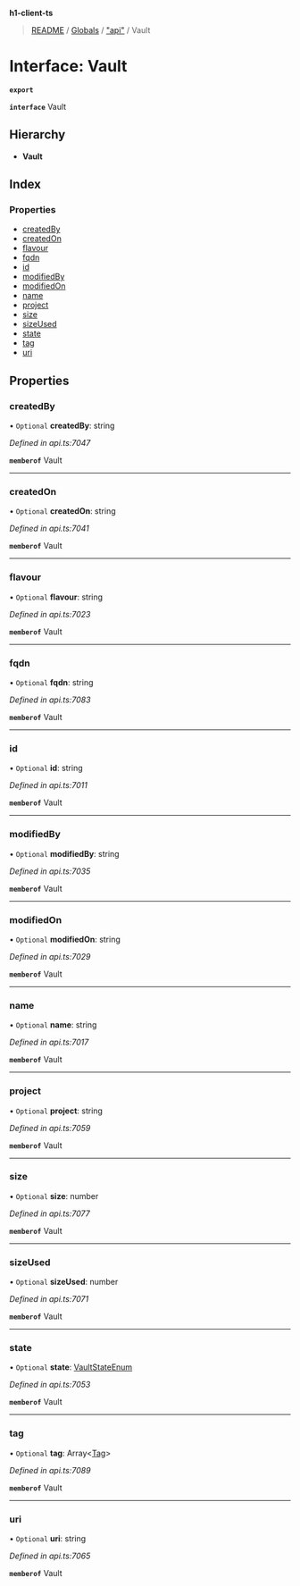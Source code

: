 **h1-client-ts**

> [README](../README.md) / [Globals](../globals.md) / ["api"](../modules/_api_.md) / Vault

# Interface: Vault

**`export`** 

**`interface`** Vault

## Hierarchy

* **Vault**

## Index

### Properties

* [createdBy](_api_.vault.md#createdby)
* [createdOn](_api_.vault.md#createdon)
* [flavour](_api_.vault.md#flavour)
* [fqdn](_api_.vault.md#fqdn)
* [id](_api_.vault.md#id)
* [modifiedBy](_api_.vault.md#modifiedby)
* [modifiedOn](_api_.vault.md#modifiedon)
* [name](_api_.vault.md#name)
* [project](_api_.vault.md#project)
* [size](_api_.vault.md#size)
* [sizeUsed](_api_.vault.md#sizeused)
* [state](_api_.vault.md#state)
* [tag](_api_.vault.md#tag)
* [uri](_api_.vault.md#uri)

## Properties

### createdBy

• `Optional` **createdBy**: string

*Defined in api.ts:7047*

**`memberof`** Vault

___

### createdOn

• `Optional` **createdOn**: string

*Defined in api.ts:7041*

**`memberof`** Vault

___

### flavour

• `Optional` **flavour**: string

*Defined in api.ts:7023*

**`memberof`** Vault

___

### fqdn

• `Optional` **fqdn**: string

*Defined in api.ts:7083*

**`memberof`** Vault

___

### id

• `Optional` **id**: string

*Defined in api.ts:7011*

**`memberof`** Vault

___

### modifiedBy

• `Optional` **modifiedBy**: string

*Defined in api.ts:7035*

**`memberof`** Vault

___

### modifiedOn

• `Optional` **modifiedOn**: string

*Defined in api.ts:7029*

**`memberof`** Vault

___

### name

• `Optional` **name**: string

*Defined in api.ts:7017*

**`memberof`** Vault

___

### project

• `Optional` **project**: string

*Defined in api.ts:7059*

**`memberof`** Vault

___

### size

• `Optional` **size**: number

*Defined in api.ts:7077*

**`memberof`** Vault

___

### sizeUsed

• `Optional` **sizeUsed**: number

*Defined in api.ts:7071*

**`memberof`** Vault

___

### state

• `Optional` **state**: [VaultStateEnum](../enums/_api_.vaultstateenum.md)

*Defined in api.ts:7053*

**`memberof`** Vault

___

### tag

• `Optional` **tag**: Array\<[Tag](_api_.tag.md)>

*Defined in api.ts:7089*

**`memberof`** Vault

___

### uri

• `Optional` **uri**: string

*Defined in api.ts:7065*

**`memberof`** Vault
